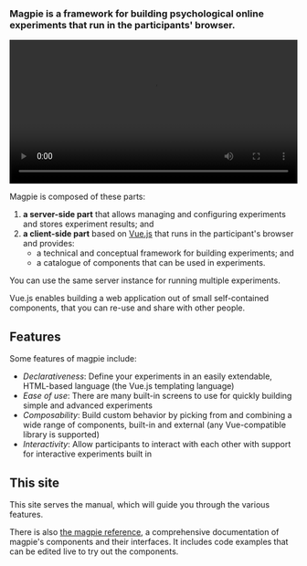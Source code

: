 ### Magpie is a framework for building psychological online experiments that run in the participants' browser.

<video src="/images/getting_started/intro.webm" style="width: 100%" controls></video>

Magpie is composed of these parts:

 1. **a server-side part** that allows managing and configuring experiments and stores experiment results; and
 2. **a client-side part** based on [Vue.js](https://vuejs.org/) that runs in the participant's browser and provides:
     * a technical and conceptual framework for building experiments; and
     * a catalogue of components that can be used in experiments.
   
You can use the same server instance for running multiple experiments.

Vue.js enables building a web application out of small self-contained components, that you can re-use and share with other people.

## Features
Some features of magpie include:

 * *Declarativeness*: Define your experiments in an easily extendable, HTML-based language (the Vue.js templating language)
 * *Ease of use*: There are many built-in screens to use for quickly building simple and advanced experiments
 * *Composability*: Build custom behavior by picking from and combining a wide range of components, built-in and external (any Vue-compatible library is supported)
 * *Interactivity*: Allow participants to interact with each other with support for interactive experiments built in

## This site
This site serves the manual, which will guide you through the various features.

There is also [the magpie reference](https://magpie-reference.netlify.app/), a comprehensive documentation
of magpie's components and their interfaces. It includes code examples that can be edited live to try out the components.
